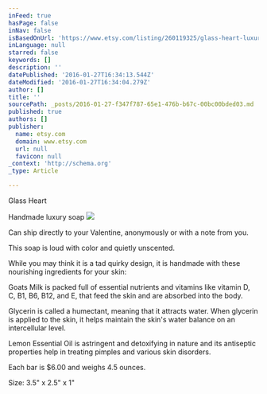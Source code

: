 ```yaml
---
inFeed: true
hasPage: false
inNav: false
isBasedOnUrl: 'https://www.etsy.com/listing/260119325/glass-heart-luxury-handmade-soap-with?ref=shop_home_active_7'
inLanguage: null
starred: false
keywords: []
description: ''
datePublished: '2016-01-27T16:34:13.544Z'
dateModified: '2016-01-27T16:34:04.279Z'
author: []
title: ''
sourcePath: _posts/2016-01-27-f347f787-65e1-476b-b67c-00bc00bded03.md
published: true
authors: []
publisher:
  name: etsy.com
  domain: www.etsy.com
  url: null
  favicon: null
_context: 'http://schema.org'
_type: Article

---
```

Glass Heart 

Handmade luxury soap ![](https://img1.etsystatic.com/132/0/11348819/il_570xN.887050703_o407.jpg)

Can ship directly to your Valentine, anonymously or with a note from you.

This soap is loud with color and quietly unscented.

While you may think it is a tad quirky design, it is handmade with these nourishing ingredients for your skin:

Goats Milk is packed full of essential nutrients and vitamins like vitamin D, C, B1, B6, B12, and E, that feed the skin and are absorbed into the body.

Glycerin is called a humectant, meaning that it attracts water. When glycerin is applied to the skin, it helps maintain the skin's water balance on an intercellular level.

Lemon Essential Oil is astringent and detoxifying in nature and its antiseptic properties help in treating pimples and various skin disorders.

Each bar is $6.00 and weighs 4.5 ounces.

Size: 3.5" x 2.5" x 1"